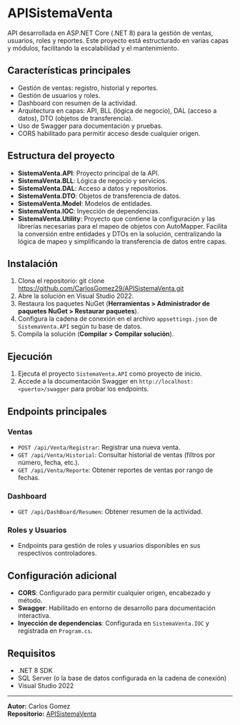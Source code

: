 # APISistemaVenta

API desarrollada en ASP.NET Core (.NET 8) para la gestión de ventas, usuarios, roles y reportes. Este proyecto está estructurado en varias capas y módulos, facilitando la escalabilidad y el mantenimiento.

## Características principales

- Gestión de ventas: registro, historial y reportes.
- Gestión de usuarios y roles.
- Dashboard con resumen de la actividad.
- Arquitectura en capas: API, BLL (lógica de negocio), DAL (acceso a datos), DTO (objetos de transferencia).
- Uso de Swagger para documentación y pruebas.
- CORS habilitado para permitir acceso desde cualquier origen.

## Estructura del proyecto

- **SistemaVenta.API**: Proyecto principal de la API.
- **SistemaVenta.BLL**: Lógica de negocio y servicios.
- **SistemaVenta.DAL**: Acceso a datos y repositorios.
- **SistemaVenta.DTO**: Objetos de transferencia de datos.
- **SistemaVenta.Model**: Modelos de entidades.
- **SistemaVenta.IOC**: Inyección de dependencias.
- **SistemaVenta.Utility**: Proyecto que contiene la configuración y las librerías necesarias para el mapeo de objetos con AutoMapper. Facilita la conversión entre entidades y DTOs en la solución, centralizando la lógica de mapeo y simplificando la transferencia de datos entre capas.

## Instalación

1. Clona el repositorio:
  git clone https://github.com/CarlosGomez29/APISistemaVenta.git
2. Abre la solución en Visual Studio 2022.
3. Restaura los paquetes NuGet (__Herramientas > Administrador de paquetes NuGet > Restaurar paquetes__).
4. Configura la cadena de conexión en el archivo `appsettings.json` de `SistemaVenta.API` según tu base de datos.
5. Compila la solución (__Compilar > Compilar solución__).

## Ejecución

1. Ejecuta el proyecto `SistemaVenta.API` como proyecto de inicio.
2. Accede a la documentación Swagger en `http://localhost:<puerto>/swagger` para probar los endpoints.

## Endpoints principales

### Ventas

- `POST /api/Venta/Registrar`: Registrar una nueva venta.
- `GET /api/Venta/Historial`: Consultar historial de ventas (filtros por número, fecha, etc.).
- `GET /api/Venta/Reporte`: Obtener reportes de ventas por rango de fechas.

### Dashboard

- `GET /api/DashBoard/Resumen`: Obtener resumen de la actividad.

### Roles y Usuarios

- Endpoints para gestión de roles y usuarios disponibles en sus respectivos controladores.

## Configuración adicional

- **CORS**: Configurado para permitir cualquier origen, encabezado y método.
- **Swagger**: Habilitado en entorno de desarrollo para documentación interactiva.
- **Inyección de dependencias**: Configurada en `SistemaVenta.IOC` y registrada en `Program.cs`.

## Requisitos

- .NET 8 SDK
- SQL Server (o la base de datos configurada en la cadena de conexión)
- Visual Studio 2022

---

**Autor:** Carlos Gomez  
**Repositorio:** [APISistemaVenta](https://github.com/CarlosGomez29/APISistemaVenta)

